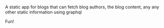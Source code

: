 A static app for blogs that can fetch blog authors, the blog content, any any other static information using graphql

Fun!
